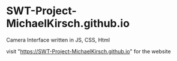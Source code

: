 # SWT-Project-MichaelKirsch.github.io
Camera Interface written in JS, CSS, Html

visit "https://SWT-Project-MichaelKirsch.github.io" for the website
